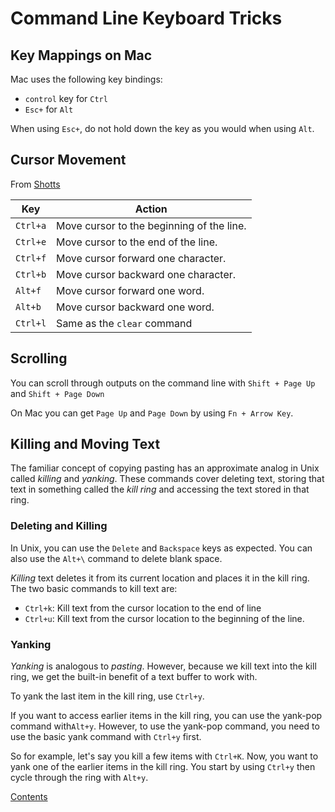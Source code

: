 # Command Line Keyboard Tricks

## Key Mappings on Mac

Mac uses the following key bindings:

- `control` key for `Ctrl`
- `Esc+` for `Alt`

When using `Esc+`, do not hold down the key as you would when using `Alt`.

## Cursor Movement

From [Shotts](https://www.oreilly.com/library/view/the-linux-command/9781593273897/)

| **Key**    | **Action**                                |
|---------   |-------------------------------------------|
| `Ctrl+a`   | Move cursor to the beginning of the line. |
| `Ctrl+e`   | Move cursor to the end of the line.       |
| `Ctrl+f`   | Move cursor forward one character.        |
| `Ctrl+b`   | Move cursor backward one character.       |
| `Alt+f`    | Move cursor forward one word.             |
| `Alt+b`    | Move cursor backward one word.            |
| `Ctrl+l`   | Same as the `clear` command               |

## Scrolling

You can scroll through outputs on the command line with `Shift + Page Up` and `Shift + Page Down` 

On Mac you can get `Page Up` and `Page Down` by using `Fn + Arrow Key`.

## Killing and Moving Text

The familiar concept of copying pasting has an approximate analog in Unix called *killing* and *yanking*. These commands cover deleting text, storing that text in something called the *kill ring* and accessing the text stored in that ring.

### Deleting and Killing

In Unix, you can use the `Delete` and `Backspace` keys as expected. You can also use the `Alt+\` command to delete blank space.

*Killing* text deletes it from its current location and places it in the kill ring. The two basic commands to kill text are:

- `Ctrl+k`: Kill text from the cursor location to the end of line
- `Ctrl+u`: Kill text from the cursor location to the beginning of the line.

### Yanking

*Yanking* is analogous to *pasting*. However, because we kill text into the kill ring, we get the built-in benefit of a text buffer to work with.

To yank the last item in the kill ring, use `Ctrl+y`.

If you want to access earlier items in the kill ring, you can use the yank-pop command with`Alt+y`. However, to use the yank-pop command, you need to use the basic yank command with `Ctrl+y` first.

So for example, let's say you kill a few items with `Ctrl+K`. Now, you want to yank one of the earlier items in the kill ring. You start by using `Ctrl+y` then cycle through the ring with `Alt+y`.

[Contents](_main_command_line_notes.md)
